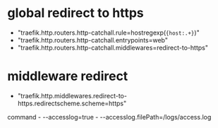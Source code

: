 

# global redirect to https
- "traefik.http.routers.http-catchall.rule=hostregexp(`{host:.+}`)"
- "traefik.http.routers.http-catchall.entrypoints=web"
- "traefik.http.routers.http-catchall.middlewares=redirect-to-https"
# middleware redirect
- "traefik.http.middlewares.redirect-to-https.redirectscheme.scheme=https"


command
      - --accesslog=true
      - --accesslog.filePath=/logs/access.log